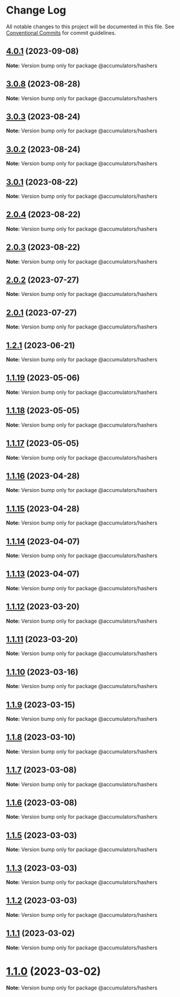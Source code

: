 # Change Log

All notable changes to this project will be documented in this file.
See [Conventional Commits](https://conventionalcommits.org) for commit guidelines.

## [4.0.1](https://github.com/HerodotusDev/accumulators/compare/v4.0.0...v4.0.1) (2023-09-08)

**Note:** Version bump only for package @accumulators/hashers





## [3.0.8](https://github.com/HerodotusDev/accumulators/compare/v3.0.7...v3.0.8) (2023-08-28)

**Note:** Version bump only for package @accumulators/hashers





## [3.0.3](https://github.com/HerodotusDev/accumulators/compare/v3.0.2...v3.0.3) (2023-08-24)

**Note:** Version bump only for package @accumulators/hashers





## [3.0.2](https://github.com/HerodotusDev/accumulators/compare/v3.0.1...v3.0.2) (2023-08-24)

**Note:** Version bump only for package @accumulators/hashers





## [3.0.1](https://github.com/HerodotusDev/accumulators/compare/v3.0.0...v3.0.1) (2023-08-22)

**Note:** Version bump only for package @accumulators/hashers





## [2.0.4](https://github.com/HerodotusDev/accumulators/compare/v2.0.3...v2.0.4) (2023-08-22)

**Note:** Version bump only for package @accumulators/hashers





## [2.0.3](https://github.com/HerodotusDev/accumulators/compare/v2.0.2...v2.0.3) (2023-08-22)

**Note:** Version bump only for package @accumulators/hashers





## [2.0.2](https://github.com/HerodotusDev/accumulators/compare/v2.0.1...v2.0.2) (2023-07-27)

**Note:** Version bump only for package @accumulators/hashers





## [2.0.1](https://github.com/HerodotusDev/accumulators/compare/v2.1.0...v2.0.1) (2023-07-27)

**Note:** Version bump only for package @accumulators/hashers





## [1.2.1](https://github.com/HerodotusDev/accumulators/compare/v1.1.19...v1.2.1) (2023-06-21)

**Note:** Version bump only for package @accumulators/hashers





## [1.1.19](https://github.com/HerodotusDev/accumulators/compare/v1.1.18...v1.1.19) (2023-05-06)

**Note:** Version bump only for package @accumulators/hashers

## [1.1.18](https://github.com/HerodotusDev/accumulators/compare/v1.1.17...v1.1.18) (2023-05-05)

**Note:** Version bump only for package @accumulators/hashers

## [1.1.17](https://github.com/HerodotusDev/accumulators/compare/v1.1.16...v1.1.17) (2023-05-05)

**Note:** Version bump only for package @accumulators/hashers

## [1.1.16](https://github.com/HerodotusDev/accumulators/compare/v1.1.15...v1.1.16) (2023-04-28)

**Note:** Version bump only for package @accumulators/hashers

## [1.1.15](https://github.com/HerodotusDev/accumulators/compare/v1.1.14...v1.1.15) (2023-04-28)

**Note:** Version bump only for package @accumulators/hashers

## [1.1.14](https://github.com/HerodotusDev/accumulators/compare/v1.1.13...v1.1.14) (2023-04-07)

**Note:** Version bump only for package @accumulators/hashers

## [1.1.13](https://github.com/HerodotusDev/accumulators/compare/v1.1.12...v1.1.13) (2023-04-07)

**Note:** Version bump only for package @accumulators/hashers

## [1.1.12](https://github.com/HerodotusDev/accumulators/compare/v1.1.11...v1.1.12) (2023-03-20)

**Note:** Version bump only for package @accumulators/hashers

## [1.1.11](https://github.com/HerodotusDev/accumulators/compare/v1.1.10...v1.1.11) (2023-03-20)

**Note:** Version bump only for package @accumulators/hashers

## [1.1.10](https://github.com/HerodotusDev/accumulators/compare/v1.1.9...v1.1.10) (2023-03-16)

**Note:** Version bump only for package @accumulators/hashers

## [1.1.9](https://github.com/HerodotusDev/accumulators/compare/v1.1.8...v1.1.9) (2023-03-15)

**Note:** Version bump only for package @accumulators/hashers

## [1.1.8](https://github.com/HerodotusDev/accumulators/compare/v1.1.7...v1.1.8) (2023-03-10)

**Note:** Version bump only for package @accumulators/hashers

## [1.1.7](https://github.com/HerodotusDev/accumulators/compare/v1.1.6...v1.1.7) (2023-03-08)

**Note:** Version bump only for package @accumulators/hashers

## [1.1.6](https://github.com/HerodotusDev/accumulators/compare/v1.1.5...v1.1.6) (2023-03-08)

**Note:** Version bump only for package @accumulators/hashers

## [1.1.5](https://github.com/HerodotusDev/accumulators/compare/v1.1.4...v1.1.5) (2023-03-03)

**Note:** Version bump only for package @accumulators/hashers

## [1.1.3](https://github.com/HerodotusDev/accumulators/compare/v1.1.2...v1.1.3) (2023-03-03)

**Note:** Version bump only for package @accumulators/hashers

## [1.1.2](https://github.com/HerodotusDev/accumulators/compare/v1.1.1...v1.1.2) (2023-03-03)

**Note:** Version bump only for package @accumulators/hashers

## [1.1.1](https://github.com/HerodotusDev/accumulators/compare/v1.1.0...v1.1.1) (2023-03-02)

**Note:** Version bump only for package @accumulators/hashers

# [1.1.0](https://github.com/HerodotusDev/accumulators/compare/v1.1.0-alpha.0...v1.1.0) (2023-03-02)

**Note:** Version bump only for package @accumulators/hashers
